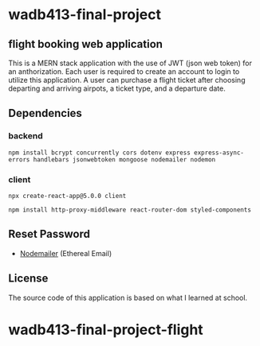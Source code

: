 # wadb413-final-project
## flight booking web application

This is a MERN stack application with the use of JWT (json web token) for an anthorization. Each user is required to create an account to login to utilize this application. A user can purchase a flight ticket after choosing departing and arriving airpots, a ticket type, and a departure date.


## Dependencies
### backend
```
npm install bcrypt concurrently cors dotenv express express-async-errors handlebars jsonwebtoken mongoose nodemailer nodemon
```

### client
```
npx create-react-app@5.0.0 client
```

```
npm install http-proxy-middleware react-router-dom styled-components
```

## Reset Password
* [Nodemailer](https://nodemailer.com/about/) (Ethereal Email)


## License
The source code of this application is based on what I learned at school.
# wadb413-final-project-flight
